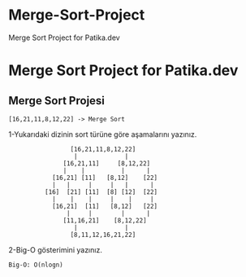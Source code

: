 # Merge-Sort-Project
Merge Sort Project for Patika.dev

# Merge Sort Project for Patika.dev

## Merge Sort Projesi

```
[16,21,11,8,12,22] -> Merge Sort
```

1-Yukarıdaki dizinin sort türüne göre aşamalarını yazınız.

```
                 [16,21,11,8,12,22]
                  |             | 
               [16,21,11]     [8,12,22]
               |    |          |      |
            [16,21] [11]   [8,12]    [22]
            |   |     |     |   |      |
          [16]  [21] [11]  [8] [12]  [22]
            |    |    |     |    |     |
            [16,21]  [11]   [8,12]   [22]
                |     |        |      |
               [11,16,21]    [8,12,22]
                  |             |
                 [8,11,12,16,21,22]
```

2-Big-O gösterimini yazınız.

```
Big-O: O(nlogn)
```
